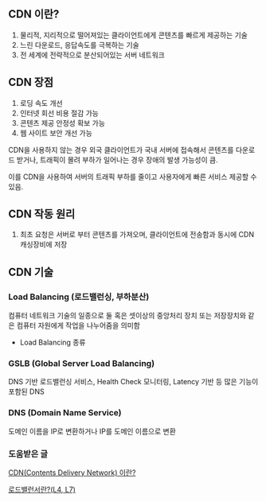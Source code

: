 ## CDN 이란?

1. 물리적, 지리적으로 떨어져있는 클라이언트에게 콘텐츠를 빠르게 제공하는 기술
2. 느린 다운로드, 응답속도를 극복하는 기술
3. 전 세계에 전략적으로 분산되어있는 서버 네트워크

## CDN 장점

1. 로딩 속도 개선
2. 인터넷 회선 비용 절감 가능
3. 콘텐츠 제공 안정성 확보 가능
4. 웹 사이트 보안 개선 가능

CDN을 사용하지 않는 경우 외국 클라이언트가 국내 서버에 접속해서 콘텐츠를 다운로드 받거나, 트래픽이 몰려 부하가 일어나는 경우 장애의 발생 가능성이 큼. 

이를 CDN을 사용하여 서버의 트래픽 부하를 줄이고 사용자에게 빠른 서비스 제공할 수 있음.

## CDN 작동 원리

1. 최초 요청은 서버로 부터 콘텐츠를 가져오며, 클라이언트에 전송함과 동시에 CDN 캐싱장비에 저장 

## CDN 기술

### Load Balancing (로드밸런싱, 부하분산)

컴퓨터 네트워크 기술의 일종으로 둘 혹은 셋이상의 중앙처리 장치 또는 저장장치와 같은 컴퓨터 자원에게 작업을 나누어줌을 의미함

- Load Balancing 종류

### GSLB (Global Server Load Balancing)

DNS 기반 로드밸런싱 서비스, Health Check 모니터링, Latency 기반 등 많은 기능이 포함된 DNS

### DNS (Domain Name Service)

도메인 이름을 IP로 변환하거나 IP를 도메인 이름으로 변환

### 도움받은 글

[CDN(Contents Delivery Network) 이란?](https://goddaehee.tistory.com/173)

[로드밸런서란?(L4, L7)](https://medium.com/@pakss328/%EB%A1%9C%EB%93%9C%EB%B0%B8%EB%9F%B0%EC%84%9C%EB%9E%80-l4-l7-501fd904cf05)